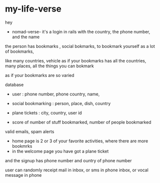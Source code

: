 # my-life-verse
hey
- nomad-verse-
it's a login in rails with the country, the phone number, and the name

the person has bookmarks , social bokmarks, to bookmark yourself as a lot of bookmarks,

like many countries,
vehicle
as if your bookmarks has all the countries, many places, all the things you can bokmark

as if your bookmarks are so varied

database

- user : phone number, phone country, name,

- social bookmarking : person, place, dish, country

- plane tickets : city, country, user id

- score of number of stuff bookmarked, number of people bookmarked




valid emails, spam alerts

- home page is 2 or 3 of your favorite activities, where there are more bookmrks
- in the welcome page you have got a plane ticket

and the signup has phone number and ountry of phone number

user can randomly receipt mail in inbox, or sms in phone inbox, or vocal message in phone

